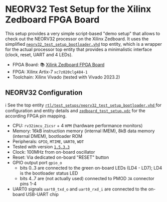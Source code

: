 # NEORV32 Test Setup for the Xilinx Zedboard FPGA Board

This setup provides a very simple script-based "demo setup" that allows to check out the NEORV32 processor on the Xilinx Zedboard.
It uses the simplified [`neorv32_test_setup_bootloader.vhd`](https://github.com/stnolting/neorv32/blob/master/rtl/test_setups/neorv32_test_setup_bootloader.vhd) top entity, which is a wrapper for the actual processor
top entity that provides a minimalistic interface (clock, reset, UART and 4 LEDs).

* FPGA Board: :books: [Xilink Zedboard FPGA Board](https://www.avnet.com/wps/wcm/connect/onesite/922900e3-3d57-4cc7-883f-a8b9fbea0cd0/ZedBoard_HW_UG_v2_2.pdf?MOD=AJPERES&CACHEID=ROOTWORKSPACE.Z18_NA5A1I41L0ICD0ABNDMDDG0000-922900e3-3d57-4cc7-883f-a8b9fbea0cd0-nxyWMFS)
* FPGA: Xilinx Artix-7 `xc7z020clg484-1`
* Toolchain: Xilinx Vivado (tested with Vivado 2023.2)


## NEORV32 Configuration

:information_source: See the top entity [`rtl/test_setups/neorv32_test_setup_bootloader.vhd` ](https://github.com/stnolting/neorv32/blob/master/rtl/test_setups/neorv32_test_setup_bootloader.vhd) for
configuration and entity details and [`zedboard_test_setup.xdc`](https://github.com/UmeshChandargi/riscv_fpga/blob/main/ZedBoard-test-setup/zedboard_test_setup.xdc)
for the according FPGA pin mapping.

* CPU: `rv32imcu_Zicsr` + 4 `HPM` (hardware performance monitors)
* Memory: 16kB instruction memory (internal IMEM), 8kB data memory (internal DMEM), bootloader ROM
* Peripherals: `GPIO`, `MTIME`, `UART0`, `WDT`
* Tested with version [`1.5.3.3`](https://github.com/stnolting/neorv32/blob/master/CHANGELOG.md)
* Clock: 100MHz from on-board oscillator
* Reset: Via dedicated on-board "RESET" button
* GPIO output port `gpio_o`
  * bits 0..3 are connected to the green on-board LEDs (LD4 - LD7); LD4 is the bootloader status LED
  * bits 4..7 are (not actually used) connected to PMOD `JA` connector pins 1-4
* UART0 signals `uart0_txd_o` and `uart0_rxd_i` are connected to the on-board USB-UART chip

